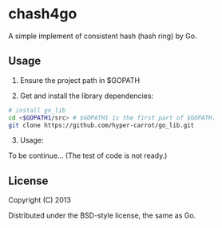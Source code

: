chash4go
========

A simple implement of consistent hash (hash ring) by Go.

## Usage

1. Ensure the project path in $GOPATH

2. Get and install the library dependencies: 

```bash
# install go_lib
cd <$GOPATH1/src> # $GOPATH1 is the first part of $GOPATH.
git clone https://github.com/hyper-carrot/go_lib.git
```

3. Usage:

To be continue... (The test of code is not ready.)

## License
 
Copyright (C) 2013

Distributed under the BSD-style license, the same as Go.